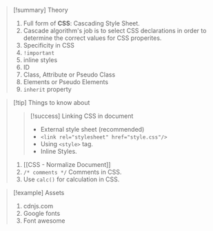 >[!summary] Theory
>1. Full form of **CSS**: Cascading Style Sheet.
>2. Cascade algorithm's job is to select CSS declarations in order to determine the correct values for CSS properites.
>3. Specificity in CSS
>	1. `!important`
>	2. inline styles
>	3. ID 
>	4. Class, Attribute or Pseudo Class
>	5. Elements or Pseudo Elements
>4. `inherit` property

>[!tip] Things to know about
>>[!success] Linking CSS in document
>>- External style sheet (recommended)
>>	- `<link rel="stylesheet" href="style.css"/>`
>>- Using `<style>` tag.
>>- Inline Styles.
>
>1. [[CSS - Normalize Document]]
>2. `/* comments */` Comments in CSS.
>3. Use `calc()` for calculation in CSS.

>[!example] Assets
>1. cdnjs.com
>2. Google fonts
>3. Font awesome
